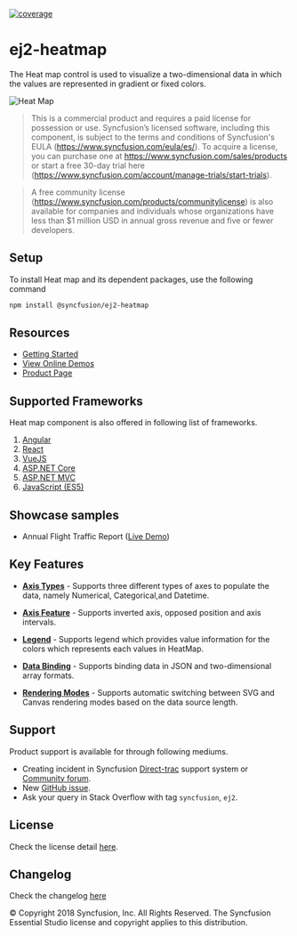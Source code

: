 [![coverage](http://ej2.syncfusion.com/badges/ej2-heatmap/coverage.svg)](http://ej2.syncfusion.com/badges/ej2-heatmap)

# ej2-heatmap

The Heat map control is used to visualize a two-dimensional data in which the values are represented in gradient or fixed colors.

![Heat Map](https://ej2.syncfusion.com/products/images/heatmap/readme.gif)

> This is a commercial product and requires a paid license for possession or use. Syncfusion’s licensed software, including this component, is subject to the terms and conditions of Syncfusion's EULA (https://www.syncfusion.com/eula/es/). To acquire a license, you can purchase one at https://www.syncfusion.com/sales/products or start a free 30-day trial here (https://www.syncfusion.com/account/manage-trials/start-trials).

> A free community license (https://www.syncfusion.com/products/communitylicense) is also available for companies and individuals whose organizations have less than $1 million USD in annual gross revenue and five or fewer developers.

## Setup

To install Heat map and its dependent packages, use the following command

```sh
npm install @syncfusion/ej2-heatmap
```

## Resources

* [Getting Started](https://ej2.syncfusion.com/documentation/heatmap/getting-started.html?lang=typescript&utm_source=npm&utm_campaign=heatmap)
* [View Online Demos](https://ej2.syncfusion.com/demos/?utm_source=npm&utm_campaign=heatmap#/material/heatmap/default.html)
* [Product Page](https://www.syncfusion.com/products/javascript/heatmap)

## Supported Frameworks

Heat map component is also offered in following list of frameworks.

1. [Angular](https://github.com/syncfusion/ej2-ng-heatmap)
2. [React](https://github.com/syncfusion/ej2-react-heatmap)
3. [VueJS](https://github.com/syncfusion/ej2-vue-heatmap)
4. [ASP.NET Core](https://www.syncfusion.com/products/aspnetcore/heatmap)
5. [ASP.NET MVC](https://www.syncfusion.com/products/aspnetmvc/heatmap)
6. [JavaScript (ES5)](https://www.syncfusion.com/products/javascript/heatmap)


## Showcase samples

* Annual Flight Traffic Report ([Live Demo](https://ej2.syncfusion.com/demos/?utm_source=npm&utm_campaign=heatmap#/material/heatmap/large-data.html))

## Key Features

* [**Axis Types**](https://ej2.syncfusion.com/demos/?utm_source=npm&utm_campaign=heatmap#/material/heatmap/array-row.html)  - Supports three different types of axes to populate the data, namely Numerical, Categorical,and Datetime.

* [**Axis Feature**](https://ej2.syncfusion.com/demos/?utm_source=npm&utm_campaign=heatmap#/material/heatmap/opposed.html)  - Supports inverted axis, opposed position and axis intervals.

* [**Legend**](https://ej2.syncfusion.com/demos/?utm_source=npm&utm_campaign=heatmap#/material/heatmap/legend.html) - Supports legend which provides value information for the colors which represents each values in HeatMap.

* [**Data Binding**](https://ej2.syncfusion.com/demos/?utm_source=npm&utm_campaign=heatmap#/material/heatmap/cell-json.html) - Supports binding data in JSON and two-dimensional array formats.

* [**Rendering Modes**](https://ej2.syncfusion.com/demos/?utm_source=npm&utm_campaign=heatmap#/material/heatmap/render-mode.html) - Supports automatic switching between SVG and Canvas rendering modes based on the data source length.

## Support

Product support is available for through following mediums.

* Creating incident in Syncfusion [Direct-trac](https://www.syncfusion.com/support/directtrac/incidents?utm_source=npm&utm_campaign=heatmap) support system or [Community forum](https://www.syncfusion.com/forums/essential-js2?utm_source=npm&utm_campaign=heatmap).
* New [GitHub issue](https://github.com/syncfusion/ej2-heatmap/issues/new).
* Ask your query in Stack Overflow with tag `syncfusion`, `ej2`.

## License

Check the license detail [here](https://github.com/syncfusion/ej2/blob/master/license?utm_source=npm&utm_campaign=heatmap).

## Changelog

Check the changelog [here](https://github.com/syncfusion/ej2-heatmap/blob/master/CHANGELOG.md?utm_source=npm&utm_campaign=heatmap)

© Copyright 2018 Syncfusion, Inc. All Rights Reserved. The Syncfusion Essential Studio license and copyright applies to this distribution.